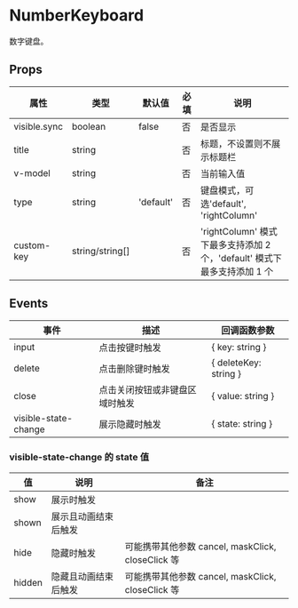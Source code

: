 # NumberKeyboard

数字键盘。

## Props

| 属性         | 类型            | 默认值    | 必填 | 说明                                                                     |
| ------------ | --------------- | --------- | ---- | ------------------------------------------------------------------------ |
| visible.sync | boolean         | false     | 否   | 是否显示                                                                 |
| title        | string          |           | 否   | 标题，不设置则不展示标题栏                                               |
| v-model      | string          |           | 否   | 当前输入值                                                               |
| type         | string          | 'default' | 否   | 键盘模式，可选'default', 'rightColumn'                                   |
| custom-key   | string/string[] |           | 否   | 'rightColumn' 模式下最多支持添加 2 个，'default' 模式下最多支持添加 1 个 |

## Events

| 事件                 | 描述                           | 回调函数参数          |
| -------------------- | ------------------------------ | --------------------- |
| input                | 点击按键时触发                 | { key: string }       |
| delete               | 点击删除键时触发               | { deleteKey: string } |
| close                | 点击关闭按钮或非键盘区域时触发 | { value: string }     |
| visible-state-change | 展示隐藏时触发                 | { state: string }     |

### visible-state-change 的 state 值

| 值     | 说明                 | 备注                                              |
| ------ | -------------------- | ------------------------------------------------- |
| show   | 展示时触发           |                                                   |
| shown  | 展示且动画结束后触发 |                                                   |
| hide   | 隐藏时触发           | 可能携带其他参数 cancel, maskClick, closeClick 等 |
| hidden | 隐藏且动画结束后触发 | 可能携带其他参数 cancel, maskClick, closeClick 等 |

